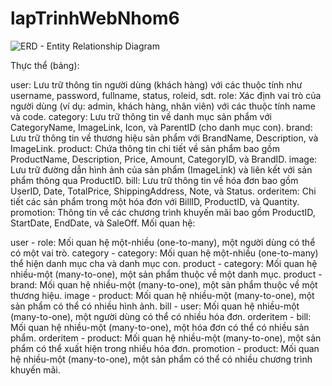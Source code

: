# lapTrinhWebNhom6
![ERD - Entity Relationship Diagram](https://drive.google.com/file/d/1ClfO9h4W9HEXoLDhpMLaofXLACsOcXYg/view?usp=drive_link)

Thực thể (bảng):

user: Lưu trữ thông tin người dùng (khách hàng) với các thuộc tính như username, password, fullname, status, roleid, sdt.
role: Xác định vai trò của người dùng (ví dụ: admin, khách hàng, nhân viên) với các thuộc tính name và code.
category: Lưu trữ thông tin về danh mục sản phẩm với CategoryName, ImageLink, Icon, và ParentID (cho danh mục con).
brand: Lưu trữ thông tin về thương hiệu sản phẩm với BrandName, Description, và ImageLink.
product: Chứa thông tin chi tiết về sản phẩm bao gồm ProductName, Description, Price, Amount, CategoryID, và BrandID.
image: Lưu trữ đường dẫn hình ảnh của sản phẩm (ImageLink) và liên kết với sản phẩm thông qua ProductID.
bill: Lưu trữ thông tin về hóa đơn bao gồm UserID, Date, TotalPrice, ShippingAddress, Note, và Status.
orderitem: Chi tiết các sản phẩm trong một hóa đơn với BillID, ProductID, và Quantity.
promotion: Thông tin về các chương trình khuyến mãi bao gồm ProductID, StartDate, EndDate, và SaleOff.
Mối quan hệ:

user - role: Mối quan hệ một-nhiều (one-to-many), một người dùng có thể có một vai trò.
category - category: Mối quan hệ một-nhiều (one-to-many) thể hiện danh mục cha và danh mục con.
product - category: Mối quan hệ nhiều-một (many-to-one), một sản phẩm thuộc về một danh mục.
product - brand: Mối quan hệ nhiều-một (many-to-one), một sản phẩm thuộc về một thương hiệu.
image - product: Mối quan hệ nhiều-một (many-to-one), một sản phẩm có thể có nhiều hình ảnh.
bill - user: Mối quan hệ nhiều-một (many-to-one), một người dùng có thể có nhiều hóa đơn.
orderitem - bill: Mối quan hệ nhiều-một (many-to-one), một hóa đơn có thể có nhiều sản phẩm.
orderitem - product: Mối quan hệ nhiều-một (many-to-one), một sản phẩm có thể xuất hiện trong nhiều hóa đơn.
promotion - product: Mối quan hệ nhiều-một (many-to-one), một sản phẩm có thể có nhiều chương trình khuyến mãi.
